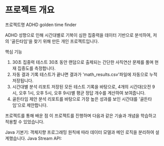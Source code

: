 # 프로젝트 개요

프로젝트명
ADHD golden time finder

ADHD 성향으로 인해 시간대별로 기복이 심한 집중력을 데이터 기반으로 분석하여, 저의 '골든타임'을 찾기 위해 만든 개인 프로젝트입니다.

핵심 기능
1. 30초 집중력 테스트
30초 동안 랜덤으로 출제되는 간단한 사칙연산 문제를 풀며 현재 집중도를 측정합니다.
2. 자동 결과 기록
테스트가 끝나면 결과가 'math_results.csv'파일에 자동으로 누적 저장됩니다.
3. 시간대별 분석 리포트
저장된 모든 테스트 기록을 바탕으로, 4개의 시간대(오전 9시, 오후 1시, 오후 5시, 오후 9시)별 평균 정답 개수를 계산하여 보여줍니다.
4. 골든타임 제안
분석 리포트를 바탕으로 가장 높은 성과를 보인 시간대를 '골든타임'으로 제안합니다.

프로젝트를 통해 배운 점
이 프로젝트를 진행하며 다음과 같은 기술과 개념을 학습하고 적용할 수 있었습니다.

Java 기본기: 객체지향 프로그래밍 원칙에 따라 데이터 모델과 메인 로직을 분리하여 설계했습니다.
Java Stream API: 
